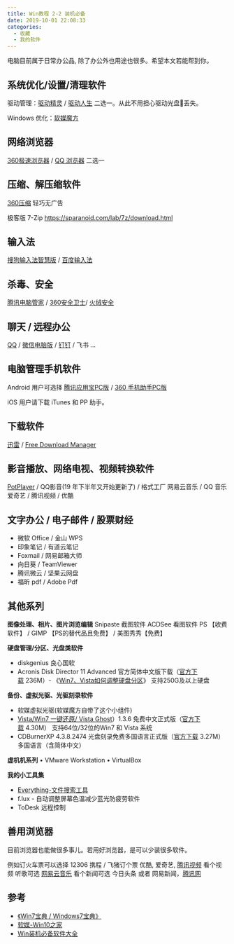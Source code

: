 ```yaml
---
title: Win教程 2-2 装机必备
date: 2019-10-01 22:08:33
categories:
  - 收藏
  - 我的软件
---
```


电脑目前属于日常办公品, 除了办公外也用途也很多。希望本文若能帮到你。

## 系统优化/设置/清理软件

驱动管理：[驱动精灵](http://www.drivergenius.com/) / [驱动人生](https://www.160.com/) 二选一。从此不用担心驱动光盘📀丢失。

Windows 优化：[软媒魔方](http://mofang.ruanmei.com/)

## 网络浏览器

[360极速浏览器](https://browser.360.cn/ee/) / [QQ 浏览器](https://browser.qq.com/) 二选一

## 压缩、解压缩软件

[360压缩](https://yasuo.360.cn/) 轻巧无广告

极客版
7-Zip
<https://sparanoid.com/lab/7z/download.html>

## 输入法

[搜狗输入法智慧版](https://pinyin.sogou.com/zhihui/) / [百度输入法](http://shurufa.baidu.com/)

## 杀毒、安全

[腾讯电脑管家](https://guanjia.qq.com/) / [360安全卫士](https://weishi.360.cn/)/ [火绒安全](https://www.huorong.cn/)

## 聊天 / 远程办公

[QQ](https://im.qq.com/) / [微信电脑版](https://pc.weixin.qq.com/) / [钉钉](https://www.dingtalk.com/) / 飞书 ...

## 电脑管理手机软件

Android 用户可选择 [腾讯应用宝PC版](https://sj.qq.com/) / [360 手机助手PC版](http://sj.360.cn/index.html)

iOS 用户请下载 iTunes 和 PP 助手。

## 下载软件

[迅雷](https://dl.xunlei.com/) / [Free Download Manager](https://www.freedownloadmanager.org/zh/)

## 影音播放、网络电视、视频转换软件

[PotPlayer](https://potplayer.org/) / QQ影音(19 年下半年又开始更新了) / 格式工厂
网易云音乐 / QQ 音乐
爱奇艺 / 腾讯视频 / 优酷

## 文字办公 / 电子邮件 / 股票财经

* 微软 Office / 金山 WPS
* 印象笔记 / 有道云笔记
* Foxmail / 网易邮箱大师
* 向日葵 / TeamViewer
* 腾讯微云 / 坚果云网盘
* 福昕 pdf / Adobe Pdf

## 其他系列

**图像处理、相片、图片浏览编辑**
Snipaste 截图软件
ACDSee 看图软件
PS 【收费软件】 / GIMP 【PS的替代品且免费】 / 美图秀秀【免费】

**硬盘管理/分区、光盘类软件**

* diskgenius 良心国软
* Acronis Disk Director 11 Advanced 官方简体中文版下载（[官方下载](http://download.acronis.com/trial/ADD11A_trial_zh-CN.exe) 236M）- 《[Win7、Vista如何调整硬盘分区](http://www.vista123.com/vista/229.html)》 支持250G及以上硬盘

**备份、虚拟光驱、光驱刻录软件**

* 软媒虚拟光驱(软媒魔方自带了这个小组件)
* [Vista/Win7 一键还原/ Vista Ghost](http://www.vista123.com/vistaghost/)）1.3.6 免费中文正式版（[官方下载](http://down.ruanmei.com/vistaghost/vistaghostsetup.zip) 4.30M） 支持64位/32位的Win7 和 Vista 系统
* CDBurnerXP 4.3.8.2474 光盘刻录免费多国语言正式版（[官方下载](http://ember.cdburnerxp.se/cdbxp_setup_4.3.8.2474.exe) 3.27M）多国语言（含简体中文）

**虚机机系列**
• VMware Workstation
• VirtualBox

**我的小工具集**

* [Everything-文件搜索工具](https://www.voidtools.com/zh-cn/)
* f.lux - 自动调整屏幕色温减少蓝光防疲劳软件
* ToDesk 远程控制

## 善用浏览器

目前浏览器也能做很多事儿。若用好浏览器，是可以少装很多软件。

例如订火车票可以选择 12306
携程 / 飞猪订个票
优酷, 爱奇艺, [腾讯视频](http://v.qq.com) 看个视频
听歌可选 [网易云音乐](https://music.163.com)
看个新闻可选 今日头条 或者 网易新闻，[腾讯网](https://www.qq.com/)

## 参考

* [《Win7宝典 / Windows7宝典》](http://www.win7china.com/html/6351.html)
* [软媒-Win10之家](https://win10.ithome.com/)
* [Win装机必备软件大全](https://www.ithome.com/bibei/)
